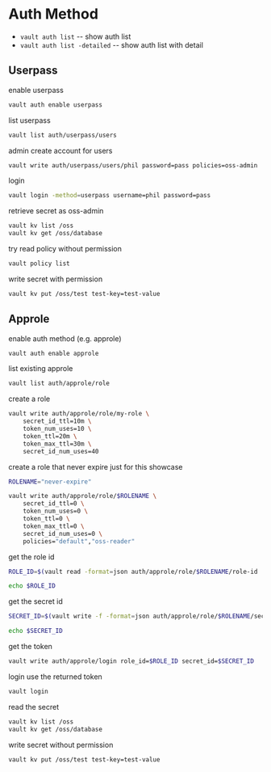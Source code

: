 # Auth Method

- `vault auth list`                     -- show auth list
- `vault auth list -detailed`           -- show auth list with detail


## Userpass

enable userpass

```bash
vault auth enable userpass
```

list userpass

```bash
vault list auth/userpass/users
```

admin create account for users

```bash
vault write auth/userpass/users/phil password=pass policies=oss-admin
```

login

```bash
vault login -method=userpass username=phil password=pass
```

retrieve secret as oss-admin

```bash
vault kv list /oss
vault kv get /oss/database
```

try read policy without permission

```bash
vault policy list
```


write secret with permission

```bash
vault kv put /oss/test test-key=test-value
```

## Approle

enable auth method (e.g. approle)

```bash
vault auth enable approle
```

list existing approle

```bash
vault list auth/approle/role
```

create a role

```bash
vault write auth/approle/role/my-role \
    secret_id_ttl=10m \
    token_num_uses=10 \
    token_ttl=20m \
    token_max_ttl=30m \
    secret_id_num_uses=40
```

create a role that never expire just for this showcase

```bash
ROLENAME="never-expire"

vault write auth/approle/role/$ROLENAME \
    secret_id_ttl=0 \
    token_num_uses=0 \
    token_ttl=0 \
    token_max_ttl=0 \
    secret_id_num_uses=0 \
    policies="default","oss-reader"
```

get the role id

```bash
ROLE_ID=$(vault read -format=json auth/approle/role/$ROLENAME/role-id | jq -r '.data.role_id')

echo $ROLE_ID
```

get the secret id

```bash
SECRET_ID=$(vault write -f -format=json auth/approle/role/$ROLENAME/secret-id | jq -r '.data.secret_id')

echo $SECRET_ID
```

get the token

```bash
vault write auth/approle/login role_id=$ROLE_ID secret_id=$SECRET_ID
```

login use the returned token

```bash
vault login
```

read the secret

```bash
vault kv list /oss
vault kv get /oss/database
```

write secret without permission

```bash
vault kv put /oss/test test-key=test-value
```

